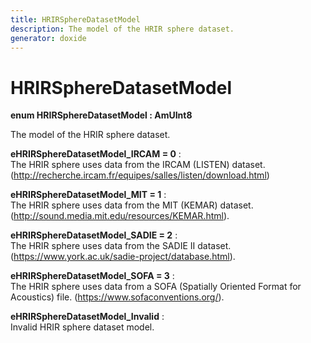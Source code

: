 ```yaml
---
title: HRIRSphereDatasetModel
description: The model of the HRIR sphere dataset.
generator: doxide
---
```



# HRIRSphereDatasetModel

**enum HRIRSphereDatasetModel : AmUInt8**


The model of the HRIR sphere dataset.


    


**eHRIRSphereDatasetModel_IRCAM = 0**
:   
The HRIR sphere uses data from the IRCAM (LISTEN) dataset.
(http://recherche.ircam.fr/equipes/salles/listen/download.html)
        


**eHRIRSphereDatasetModel_MIT = 1**
:   
The HRIR sphere uses data from the MIT (KEMAR) dataset.
(http://sound.media.mit.edu/resources/KEMAR.html).
        


**eHRIRSphereDatasetModel_SADIE = 2**
:   
The HRIR sphere uses data from the SADIE II dataset.
(https://www.york.ac.uk/sadie-project/database.html).
        


**eHRIRSphereDatasetModel_SOFA = 3**
:   
The HRIR sphere uses data from a SOFA (Spatially Oriented Format for Acoustics) file.
(https://www.sofaconventions.org/).
        


**eHRIRSphereDatasetModel_Invalid**
:   
Invalid HRIR sphere dataset model.
         





